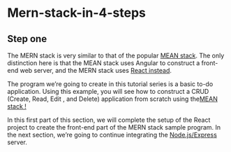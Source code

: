 # Mern-stack-in-4-steps
## Step one

The MERN stack is very similar to that of the popular [MEAN stack](https://onurdesk.com/how-to-create-a-mern-stack-app-in-4-steps-section-1/). The only distinction here is that the MEAN stack uses Angular to construct a front-end web server, and the MERN stack uses [React instead](https://onurdesk.com/8-fascinating-reasons-people-like-react-js/).

The program we’re going to create in this tutorial series is a basic to-do application. Using this example, you will see how to construct a CRUD (Create, Read, Edit , and Delete) application from scratch using the[MEAN stack !](https://onurdesk.com/how-to-create-a-mern-stack-app-in-4-steps-section-1/)

In this first part of this section, we will complete the setup of the React project to create the front-end part of the MERN stack sample program. In the next section, we’re going to continue integrating the [Node.js/Express](https://onurdesk.com/how-to-create-a-mern-stack-app-in-4-steps-section-1/) server.
